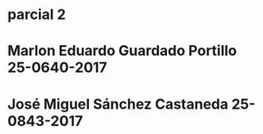 # parcial 2
# Marlon Eduardo Guardado Portillo 25-0640-2017
# José Miguel Sánchez Castaneda  25-0843-2017       
